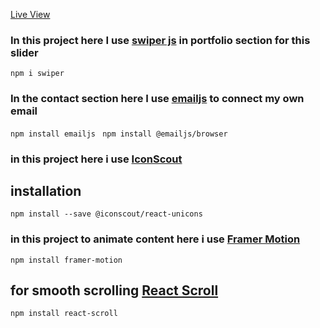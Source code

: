 [Live View](https://comforting-sunshine-cd7975.netlify.app)

### In this project here I use [swiper js](https://swiperjs.com/react) in portfolio section for this slider

`npm i swiper `

### In the contact section here I use [emailjs](https://www.emailjs.com/) to connect my own email

`npm install emailjs `
`npm install @emailjs/browser `

### in this project here i use [IconScout](https://iconscout.com/free-icons?gclid=Cj0KCQiAw8OeBhCeARIsAGxWtUxM5s-sxQTgKF0dE68HTkk4gTvyHW1GLhVrYfOQJCID7L9P4rQtbIkaAq_QEALw_wcB)

## installation

`npm install --save @iconscout/react-unicons`

### in this project to animate content here i use [Framer Motion](https://www.framer.com/motion/introduction/)

`npm install framer-motion`

## for smooth scrolling [React Scroll](https://github.com/fisshy/react-scroll)

`npm install react-scroll`
